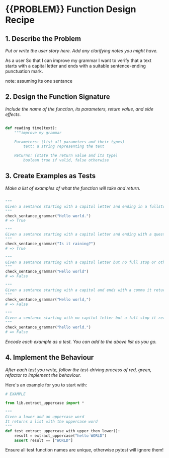 # {{PROBLEM}} Function Design Recipe



## 1. Describe the Problem

_Put or write the user story here. Add any clarifying notes you might have._

As a user
So that I can improve my grammar
I want to verify that a text starts with a capital letter and ends with a suitable sentence-ending punctuation mark.

note: assuming its one sentance

## 2. Design the Function Signature

_Include the name of the function, its parameters, return value, and side effects._

```python

def reading time(text):
    """improve my grammar

    Parameters: (list all parameters and their types)
        text: a string representing the text

    Returns: (state the return value and its type)
        boolean true if valid, false otherwise

```

## 3. Create Examples as Tests

_Make a list of examples of what the function will take and return._

```python

"""
Given a sentance starting with a capitol letter and ending in a fullstop it returns true
"""
check_sentance_grammar("Hello world.")
# => True

"""
Given a sentance starting with a capitol letter and ending with a question mark it returns true
"""
check_sentance_grammar("Is it raining?")
# => True

"""
Given a sentance starting with a capitol letter but no full stop or other mark it returns false
"""
check_sentance_grammar("Hello world")
# => False

"""
Given a sentance starting with a capitol and ends with a comma it returns false
"""
check_sentance_grammar("Hello world,")
# => False

"""
Given a sentance starting with no capitol letter but a full stop it returns false
"""
check_sentance_grammar("hello world.")
# => False


```

_Encode each example as a test. You can add to the above list as you go._

## 4. Implement the Behaviour

_After each test you write, follow the test-driving process of red, green, refactor to implement the behaviour._

Here's an example for you to start with:

```python
# EXAMPLE

from lib.extract_uppercase import *

"""
Given a lower and an uppercase word
It returns a list with the uppercase word
"""
def test_extract_uppercase_with_upper_then_lower():
    result = extract_uppercase("hello WORLD")
    assert result == ["WORLD"]

```

Ensure all test function names are unique, otherwise pytest will ignore them!
